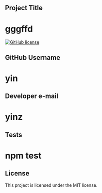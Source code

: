 
  ## Project Title
# gggffd
[![GitHub license](https://img.shields.io/badge/license-MIT-blue.svg)](https://github.com/yin/gggffd)
## GitHub Username
# yin
## Developer e-mail
# yinz
## Tests
# npm test
## License
This project is licensed under the MIT license.
